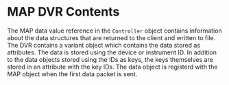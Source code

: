 # MAP DVR Contents

The MAP data value reference in the ``Controller`` object contains information about the data structures that are returned to the client and written to file.  The DVR contains a variant object which contains the data stored as attributes.  The data is stored using the device or instrument ID.  In addition to the data objects stored using the IDs as keys, the keys themselves are stored in an attribute with the key IDs.  The data object is registerd with the MAP object when the first data packet is sent.
